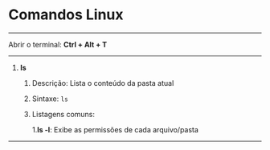 # Comandos Linux

---

Abrir o terminal: **Ctrl + Alt + T**

---

1. **ls**

   1. Descrição: Lista o conteúdo da pasta atual

   2. Sintaxe: `ls`

   3. Listagens comuns:

      1.**ls -l**: Exibe as permissões de cada arquivo/pasta

---